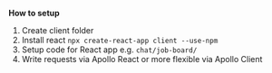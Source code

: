 **How to setup**

1. Create client folder
2. Install react `npx create-react-app client --use-npm`
3. Setup code for React app e.g. `chat/job-board/`
4. Write requests via Apollo React or more flexible via Apollo Client
